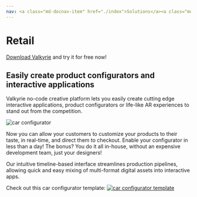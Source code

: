 ```yaml
---
nav: <a class="md-docnav-item" href="./index">Solutions</a><a class="md-docnav-item" href="">Retail</a>
---
```


# Retail
[Download Valkyrie](/vlk/downloads) and try it for free now!

## Easily create product configurators and interactive applications

Valkyrie no-code creative platform lets you easily create cutting edge interactive applications, product configurators or life-like AR experiences to stand out from the competition.

<img src= "https://cdn2.talansoft.com/ftp/img/tutorial_sample_images/tesla_doors_05.gif" alt="car configurator" />

Now you can allow your customers to customize your products to their taste, in real-time, and direct them to checkout. Enable your configurator in less than a day! The bonus? You do it all in-house, without an expensive development team, just your designers!

Our intuitive timeline-based interface streamlines production pipelines, allowing quick and easy mixing of multi-format digital assets into interactive apps.

Check out this car configurator template:
<a href="/md/docs/VlkSamples/car-configurator">
<img src= "https://cdn2.talansoft.com/ftp/img/tutorial_sample_images/tesla_01.jpg" alt="car configurator template" />
</a>
